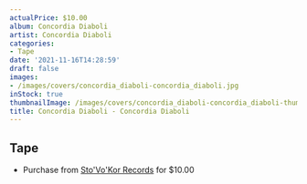 ```yaml
---
actualPrice: $10.00
album: Concordia Diaboli
artist: Concordia Diaboli
categories:
- Tape
date: '2021-11-16T14:28:59'
draft: false
images:
- /images/covers/concordia_diaboli-concordia_diaboli.jpg
inStock: true
thumbnailImage: /images/covers/concordia_diaboli-concordia_diaboli-thumb.jpg
title: Concordia Diaboli - Concordia Diaboli
---
```


## Tape
* Purchase from [Sto'Vo'Kor Records](https://stovokor-records.com/products/concordia-diaboli-concordia-diaboli) for $10.00
